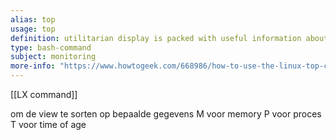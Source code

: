 ```yaml
---
alias: top
usage: top
definition: utilitarian display is packed with useful information about your system's running processes and resource usage
type: bash-command 
subject: monitoring
more-info: "https://www.howtogeek.com/668986/how-to-use-the-linux-top-command-and-understand-its-output/"
---
```

 
[[LX command]]

om de view te sorten op bepaalde gegevens
M voor memory
P voor proces
T voor time of age